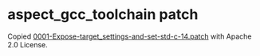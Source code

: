 # aspect_gcc_toolchain patch

Copied [0001-Expose-target_settings-and-set-std-c-14.patch](https://github.com/aurora-opensource/au/blob/7d0fc05ff381c52785fceb8b8e616a31ffce71c8/third_party/aspect_gcc_toolchain/0001-Expose-target_settings-and-set-std-c-14.patch) with Apache 2.0 License.